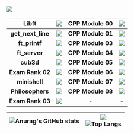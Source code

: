 <img src="https://badge42.herokuapp.com/api/stats/hviva?darkmode=true&privacyEmail=true&privacyCursus=true"/>


| **Libft** | <img src="https://badge42.herokuapp.com/api/project/hviva/Libft"/> | **CPP Module 00** | <img src="https://badge42.herokuapp.com/api/project/hviva/CPP Module 00"/> |
| :------------: | :------------: | :------------: | :------------: |
| **get_next_line** | <img src="https://badge42.herokuapp.com/api/project/hviva/get_next_line"/>  | **CPP Module 01** | <img src="https://badge42.herokuapp.com/api/project/hviva/CPP Module 02"/> |
| **ft_printf** | <img src="https://badge42.herokuapp.com/api/project/hviva/ft_printf"/> | **CPP Module 03** | <img src="https://badge42.herokuapp.com/api/project/hviva/CPP Module 03"/> |
| **ft_server** | <img src="https://badge42.herokuapp.com/api/project/hviva/ft_server"/> | **CPP Module 04** | <img src="https://badge42.herokuapp.com/api/project/hviva/CPP Module 04"/> |
| **cub3d** | <img src="https://badge42.herokuapp.com/api/project/hviva/cub3d"/> | **CPP Module 05** | <img src="https://badge42.herokuapp.com/api/project/hviva/CPP Module 05"/> |
| **Exam Rank 02** | <img src="https://badge42.herokuapp.com/api/project/hviva/Exam Rank 02"/> | **CPP Module 06** | <img src="https://badge42.herokuapp.com/api/project/hviva/CPP Module 06"/> |
| **minishell** | <img src="https://badge42.herokuapp.com/api/project/hviva/minishell"/> | **CPP Module 07** | <img src="https://badge42.herokuapp.com/api/project/hviva/CPP Module 07"/> |
| **Philosophers** | <img src="https://badge42.herokuapp.com/api/project/hviva/Philosophers"/> | **CPP Module 08** | <img src="https://badge42.herokuapp.com/api/project/hviva/CPP Module 08"/> |
| **Exam Rank 03** | <img src="https://badge42.herokuapp.com/api/project/hviva/Exam Rank 03"/> | -  | -  |



| ![Anurag's GitHub stats](https://github-readme-stats.vercel.app/api?username=irn271)  | ![](https://komarev.com/ghpvc/?username=irn271) <br> ![Top Langs](https://github-readme-stats.vercel.app/api/top-langs/?username=irn271&layout=compact&hide=Objective-C,Roff,Makefile&langs_count=6) |
| ------------ | ------------ |
